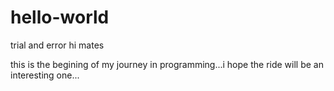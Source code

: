# hello-world
trial and error
hi mates

this is the begining of my journey in programming...i hope the ride will be an interesting one...
